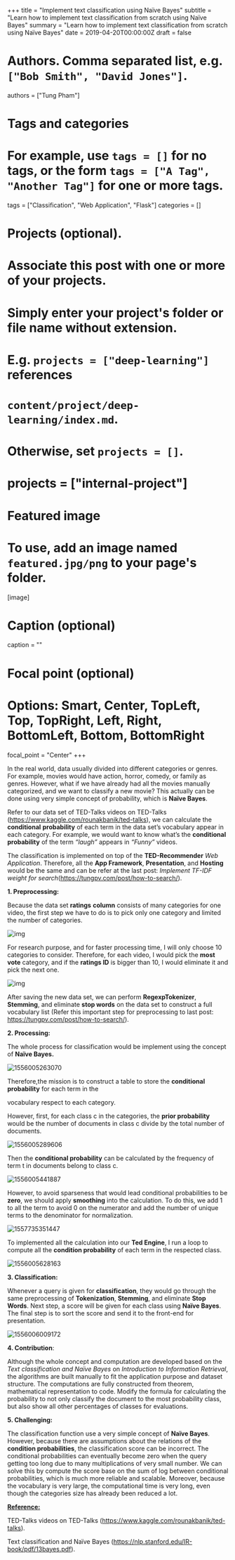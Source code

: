 +++
title = "Implement text classification using Naïve Bayes"
subtitle = "Learn how to implement text classification from scratch using Naïve Bayes"
summary = "Learn how to implement text classification from scratch using Naïve Bayes"
date = 2019-04-20T00:00:00Z
draft = false

# Authors. Comma separated list, e.g. `["Bob Smith", "David Jones"]`.
authors = ["Tung Pham"]

# Tags and categories
# For example, use `tags = []` for no tags, or the form `tags = ["A Tag", "Another Tag"]` for one or more tags.
tags = ["Classification", "Web Application", "Flask"]
categories = []

# Projects (optional).
#   Associate this post with one or more of your projects.
#   Simply enter your project's folder or file name without extension.
#   E.g. `projects = ["deep-learning"]` references 
#   `content/project/deep-learning/index.md`.
#   Otherwise, set `projects = []`.
# projects = ["internal-project"]

# Featured image
# To use, add an image named `featured.jpg/png` to your page's folder. 
[image]
  # Caption (optional)
  caption = ""

  # Focal point (optional)
  # Options: Smart, Center, TopLeft, Top, TopRight, Left, Right, BottomLeft, Bottom, BottomRight
  focal_point = "Center"
+++

In the real world, data usually divided into different categories or genres. For example, movies would have action, horror, comedy, or family as genres. However, what if we have already had all the movies manually categorized, and we want to classify a new movie? This actually can be done using very simple concept of probability, which is **Naïve Bayes**. 

Refer to our data set of TED-Talks videos on TED-Talks (<https://www.kaggle.com/rounakbanik/ted-talks>), we can calculate the **conditional** **probability** of each term in the data set’s vocabulary appear in each category. For example, we would want to know what’s the **conditional probability** of the term *“laugh”* appears in *“Funny”* videos.

The classification is implemented on top of the **TED-Recommender** *Web Application*. Therefore, all the **App Framework**, **Presentation**, and **Hosting** would be the same and can be refer at the last post: *Implement TF-IDF weight for search*(https://tungpv.com/post/how-to-search/).

**1. Preprocessing:**

Because the data set **ratings** **column** consists of many categories for one video, the first step we have to do is to pick only one category and limited the number of categories.

![img](https://tungpv.com/img/classification-ted/clip_image002.jpg)

 For research purpose, and for faster processing time, I will only choose 10 categories to consider. Therefore, for each video, I would pick the **most vote** category, and if the **ratings ID** is bigger than 10, I would eliminate it and pick the next one.

![img](https://tungpv.com/img/classification-ted/clip_image003.png)

After saving the new data set, we can perform **RegexpTokenizer**, **Stemming**, and eliminate **stop words** on the data set to construct a full vocabulary list (Refer this important step for preprocessing to last post: <https://tungpv.com/post/how-to-search/>). 

 

**2. Processing:**

The whole process for classification would be implement using the concept of **Naïve Bayes.** 

![1556005263070](https://tungpv.com/img/classification-ted/1556005263070.png)

Therefore,the mission is to construct a table to store the **conditional probability** for each term in the 

vocabulary respect to each category.

However, first, for each class c in the categories, the **prior probability** would be the number of documents in class c divide by the total number of documents.

![1556005289606](https://tungpv.com/img/classification-ted/1556005289606.png)

 Then the **conditional probability** can be calculated by the frequency of term t in documents belong to class c.



![1556005441887](https://tungpv.com/img/classification-ted/1556005441887.png)

However, to avoid sparseness that would lead conditional probabilities to be **zero**, we should 
apply **smoothing** into the calculation. To do this, we add 1 to all the term to avoid 0 on the 
numerator and add the number of unique terms to the denominator for normalization. 

![1557735351447](https://tungpv.com/img/classification-ted/1557735351447.png)



To implemented all the calculation into our **Ted Engine**, I run a loop to compute all the **condition probability** of each term in the respected class. 



![1556005628163](https://tungpv.com/img/classification-ted/1556005628163.png)



**3. Classification:**

Whenever a query is given for **classification**, they would go through the same preprocessing of **Tokenization**, **Stemming**, and eliminate **Stop Words**. Next step, a score will be given for each class using **Naïve Bayes**. The final step is to sort the score and send it to the front-end for presentation.

![1556006009172](https://tungpv.com/img/classification-ted/1556006009172.png)

**4. Contribution**:

Although the whole concept and computation are developed based on the *Text classification and Naïve Bayes* on *Introduction to Information Retrieval*, the algorithms are built manually to fit the application purpose and dataset structure.  The computations are fully constructed from theorem, mathematical representation to code. Modify the formula for calculating the probability to not only classify the document to the most probability class, but also show all other percentages of classes for evaluations. 




**5. Challenging:**

The classification function use a very simple concept of **Naïve Bayes**. However, because there are assumptions about the relations of the **condition probabilities**, the classification score can be incorrect. The conditional probabilities can eventually become zero when the query getting too long due to many multiplications of very small number. We can solve this by compute the score base on the sum of log between conditional probabilities, which is much more reliable and scalable. Moreover, because the vocabulary is very large, the computational time is very long, even though the categories size has already been reduced a lot. 



**<u>Reference:</u>**

TED-Talks videos on TED-Talks (<https://www.kaggle.com/rounakbanik/ted-talks>).

Text classification and Naïve Bayes (<https://nlp.stanford.edu/IR-book/pdf/13bayes.pdf>).

